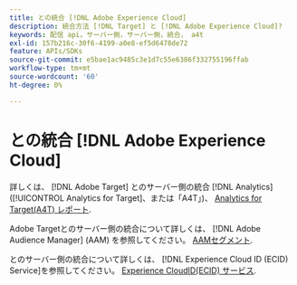 ```yaml
---
title: との統合 [!DNL Adobe Experience Cloud]
description: 統合方法 [!DNL Target] と [!DNL Adobe Experience Cloud]?
keywords: 配信 api，サーバー側，サーバー側，統合， a4t
exl-id: 157b216c-30f6-4199-a0e8-ef5d6478de72
feature: APIs/SDKs
source-git-commit: e5bae1ac9485c3e1d7c55e6386f332755196ffab
workflow-type: tm+mt
source-wordcount: '60'
ht-degree: 0%

---
```


# との統合 [!DNL Adobe Experience Cloud]

詳しくは、 [!DNL Adobe Target] とのサーバー側の統合 [!DNL Analytics] ([!UICONTROL Analytics for Target]、または「A4T」)、 [Analytics for Target(A4T) レポート](/help/dev/implement/server-side/sdk-guides/integration-with-experience-cloud/a4t-reporting.md).

Adobe Targetとのサーバー側の統合について詳しくは、 [!DNL Adobe Audience Manager] (AAM) を参照してください。 [AAMセグメント](/help/dev/implement/server-side/sdk-guides/integration-with-experience-cloud/aam-segments.md).

とのサーバー側の統合について詳しくは、 [!DNL Experience Cloud ID (ECID) Service]を参照してください。 [Experience CloudID(ECID) サービス](/help/dev/implement/server-side/sdk-guides/integration-with-experience-cloud/ecid.md).
